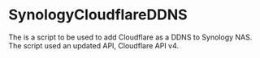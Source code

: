 # SynologyCloudflareDDNS
 The is a script to be used to add Cloudflare as a DDNS to Synology NAS. The script used an updated API, Cloudflare API v4.
